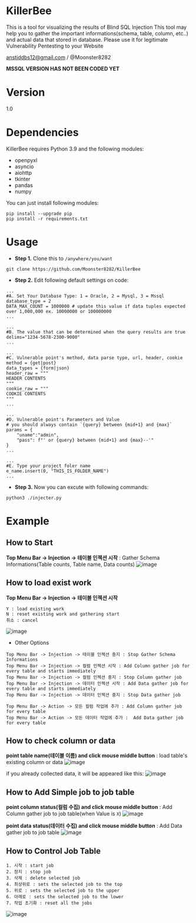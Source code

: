 # KillerBee
This is a tool for visualizing the results of Blind SQL Injection
This tool may help you to gather the important informations(schema, table, column, etc..) and actual data that stored in database.
Please use it for legitimate Vulnerability Pentesting to your Website

anstjddbs12@gmail.com / @Moonster8282

**MSSQL VERSION HAS NOT BEEN CODED YET**

# Version
1.0

# Dependencies
KillerBee requires Python 3.9 and the following modules:
* openpyxl
* asyncio
* aiohttp
* tkinter
* pandas
* numpy

You can just install following modules:
```
pip install --upgrade pip
pip install -r requirements.txt
```

# Usage
* **Step 1.** Clone this to ```/anywhere/you/want```
```
git clone https://github.com/Moonster8282/KillerBee
```

* **Step 2.** Edit following default settings on code:
```
...
#A. Set Your Database Type: 1 = Oracle, 2 = Mysql, 3 = Mssql
database_type = 2
DATA_MAX_COUNT = 1000000 # update this value if data tuples expected over 1,000,000 ex. 10000000 or 100000000
...

...
#B. The value that can be determined when the query results are true
delims="1234-5678-2300-9000"
...

...
#C. Vulnerable point's method, data parse type, url, header, cookie
method = {get|post}
data_types = {form|json}
header_raw = """
HEADER CONTENTS
"""
cookie_raw = """
COOKIE CONTENTS
"""
...

...
#D. Vulnerable point's Parameters and Value
# you should always contain `{query} between {mid+1} and {max}`
params = {
    "uname":"admin",
    "pass": f"' or {query} between {mid+1} and {max}--'"
}
...

...
#E. Type your project foler name
e_name.insert(0, "THIS_IS_FOLDER_NAME")
...
``` 

* **Step 3.** Now you can excute with following commands:
```
python3 ./injecter.py
```

# Example
## How to Start
**Top Menu Bar -> Injection -> 테이블 인젝션 시작** : Gather Schema Informations(Table counts, Table name, Data counts)
![image](https://github.com/user-attachments/assets/2b48f646-75e6-4d94-8d4e-cfb71a797b50)

## How to load exist work

**Top Menu Bar -> Injection -> 테이블 인젝션 시작**
```
Y : load existing work
N : reset existing work and gathering start
취소 : cancel
```
![image](https://github.com/user-attachments/assets/83c5126b-c4c7-4099-89e7-19b60890cc55)


* Other Options
```
Top Menu Bar -> Injection -> 테이블 인젝션 중지 : Stop Gather Schema Informations
Top Menu Bar -> Injection -> 컬럼 인젝션 시작 : Add Column gather job for every table and starts immediately
Top Menu Bar -> Injection -> 컬럼 인젝션 중지 : Stop Column gather job
Top Menu Bar -> Injection -> 데이터 인젝션 시작 : Add Data gather job for every table and starts immediately
Top Menu Bar -> Injection -> 데이터 인젝션 중지 : Stop Data gather job

Top Menu Bar -> Action -> 모든 컬럼 작업에 추가 : Add Column gather job for every table
Top Menu Bar -> Action -> 모든 데이터 작업에 추가 :  Add Data gather job for every table
```

## How to check column or data 

**point table name(테이블 이름) and click mouse middle button** : load table's existing column or data
![image](https://github.com/user-attachments/assets/e7b91590-1e91-49c8-a2f5-9f616bb0b6b5)

if you already collected data, it will be appeared like this:
![image](https://github.com/user-attachments/assets/98e79c79-9225-4f64-9af0-b92cd6e16bf6)

## How to Add Simple job to job table

**point column status(컬럼 수집) and click mouse middle button** : Add Column gather job to job table(when Value is `X`)
![image](https://github.com/user-attachments/assets/cd33d0e3-1369-424d-9d9c-6c571545d4a7)

**point data status(데이터 수집) and click mouse middle button** : Add Data gather job to job table
![image](https://github.com/user-attachments/assets/5f3f20d5-2afb-482f-860e-6dd4c07f584f)

## How to Control Job Table
```
1. 시작 : start job
2. 정지 : stop job
3. 삭제 : delete selected job
4. 최상위로 : sets the selected job to the top
5. 위로 : sets the selected job to the upper
6. 아래로 : sets the selected job to the lower
7. 작업 초기화 : reset all the jobs
```
![image](https://github.com/user-attachments/assets/e4650b94-86c1-4ec3-94c9-f85f5be2e237)
